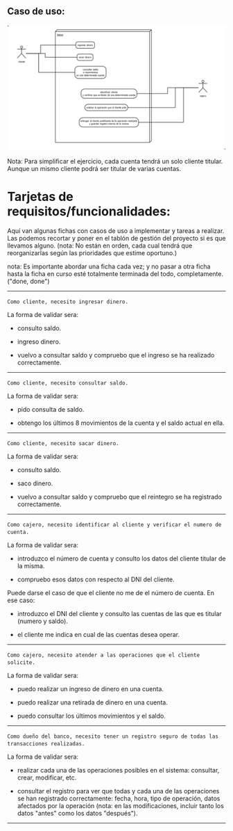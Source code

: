 
## Caso de uso:

![caso de uso](./imagenes/cuentas_bancarias-caso_de_uso.png)

Nota: Para simplificar el ejercicio, cada cuenta tendrá un solo cliente titular. Aunque un mismo cliente podrá ser titular de varias cuentas.

# Tarjetas de requisitos/funcionalidades:

Aquí van algunas fichas con casos de uso a implementar y tareas a realizar. Las podemos recortar y poner en el tablón de gestión del proyecto si es que llevamos alguno. (nota: No están en orden, cada cual tendrá que reorganizarlas según las prioridades que estime oportuno.)

nota: Es importante abordar una ficha cada vez; y no pasar a otra ficha hasta la ficha en curso esté totalmente terminada del todo, completamente. ("done, done")


----

`Como cliente, necesito ingresar dinero.`

La forma de validar sera:

- consulto saldo.                                

- ingreso dinero.

- vuelvo a consultar saldo y compruebo que el ingreso se ha realizado correctamente.

----

`Como cliente, necesito consultar saldo.`

La forma de validar sera:

- pido consulta de saldo.

- obtengo los últimos 8 movimientos de la cuenta y el saldo actual en ella.

----

`Como cliente, necesito sacar dinero.` 

La forma de validar sera:

- consulto saldo.

- saco dinero.

- vuelvo a consultar saldo y compruebo que el reintegro se ha registrado correctamente.

----                        
                
`Como cajero, necesito identificar al cliente y verificar el numero de cuenta.` 

La forma de validar sera:

- introduzco el número de cuenta y consulto los datos del cliente titular de la misma.

- compruebo esos datos con respecto al DNI del cliente.

Puede darse el caso de que el cliente no me de el número de cuenta. En ese caso:

- introduzco el DNI del cliente y consulto las cuentas de las que es titular (numero y saldo).

- el cliente me indica en cual de las cuentas desea operar.

----
                        
`Como cajero, necesito atender a las operaciones que el cliente solicite.`

La forma de validar sera:

- puedo realizar un ingreso de dinero en una cuenta.

- puedo realizar una retirada de dinero en una cuenta.

- puedo consultar los últimos movimientos y el saldo.

----                        
                
`Como dueño del banco, necesito tener un registro seguro de todas las transacciones realizadas.`

 La forma de validar sera:                

- realizar cada una de las operaciones posibles en el sistema: consultar, crear, modificar, etc.

- consultar el registro para ver que todas y cada una de las operaciones se han registrado correctamente: fecha, hora, tipo de operación, datos afectados por la operación (nota: en las modificaciones, incluir tanto los datos "antes" como los datos "después").

----


